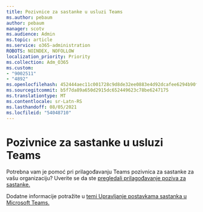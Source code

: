 ```yaml
---
title: Pozivnice za sastanke u usluzi Teams
ms.author: pebaum
author: pebaum
manager: scotv
ms.audience: Admin
ms.topic: article
ms.service: o365-administration
ROBOTS: NOINDEX, NOFOLLOW
localization_priority: Priority
ms.collection: Adm_O365
ms.custom:
- "9002511"
- "4892"
ms.openlocfilehash: 452444aec11c001728c9d8de32ee0883e4d92dcafee6294b90f481dc9531ed53
ms.sourcegitcommit: b5f7da89a650d2915dc652449623c78be6247175
ms.translationtype: MT
ms.contentlocale: sr-Latn-RS
ms.lasthandoff: 08/05/2021
ms.locfileid: "54048710"
---
```

# <a name="teams-meeting-invitations"></a>Pozivnice za sastanke u usluzi Teams

Potrebna vam je pomoć pri prilagođavanju Teams pozivnica za sastanke za vašu organizaciju? Uverite se da ste [pregledali prilagođavanje poziva za sastanke.](https://docs.microsoft.com/microsoftteams/meeting-settings-in-teams#customize-meeting-invitations)  

Dodatne informacije potražite u [temi Upravljanje postavkama sastanka u Microsoft Teams.](https://docs.microsoft.com/microsoftteams/meeting-settings-in-teams)
